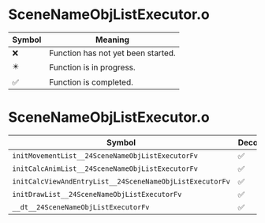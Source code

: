 # SceneNameObjListExecutor.o
| Symbol | Meaning 
| ------------- | ------------- 
| :x: | Function has not yet been started. 
| :eight_pointed_black_star: | Function is in progress. 
| :white_check_mark: | Function is completed. 


# SceneNameObjListExecutor.o
| Symbol | Decompiled? |
| ------------- | ------------- |
| `initMovementList__24SceneNameObjListExecutorFv` | :white_check_mark: |
| `initCalcAnimList__24SceneNameObjListExecutorFv` | :white_check_mark: |
| `initCalcViewAndEntryList__24SceneNameObjListExecutorFv` | :white_check_mark: |
| `initDrawList__24SceneNameObjListExecutorFv` | :white_check_mark: |
| `__dt__24SceneNameObjListExecutorFv` | :white_check_mark: |
